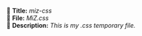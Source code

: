 <p>📌&nbsp<b>Title:</b> <i>miz-css</i><br>
📁&nbsp<b>File:</b> <i>MiZ.css</i><br>
📃&nbsp<b>Description:</b> <i>This is my .css temporary file.</i></p>
